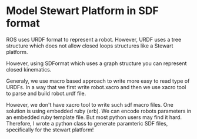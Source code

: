 # Model Stewart Platform in SDF format

ROS uses URDF format to represent a robot. However, URDF uses a tree structure which does not allow closed loops structures like a Stewart platform. 

However, using SDFormat which uses a graph structure you can represent closed kinematics.


Generaly, we use macro based approach to write more easy to read type of URDFs. In a way that we first write robot.xacro and then we use xacro tool to parse and build robot.urdf file. 

However, we don't have xacro tool to write such sdf macro files. One solution is using embedded ruby (erb). We can encode robots parameters in an embedded ruby template file. But most python users may find it hard. Therefore, I wrote a python class to generate paramteric SDF files, specifically for the stewart platform!
